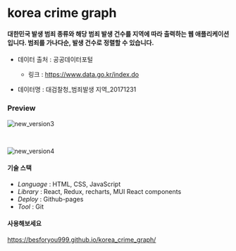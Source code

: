# korea crime graph

#### 대한민국 발생 범죄 종류와 해당 범죄 발생 건수를 지역에 따라 출력하는 웹 애플리케이션입니다. 범죄를 가나다순, 발생 건수로 정렬할 수 있습니다.


* 데이터 출처  : 공공데이터포털
  * 링크 : https://www.data.go.kr/index.do

* 데이터명    : 대검찰청_범죄발생 지역_20171231

### Preview


![new_version3](https://user-images.githubusercontent.com/74638588/178092323-290ab7c2-fc12-4f6f-8d8f-2c7594080893.gif)


<br>


![new_version4](https://user-images.githubusercontent.com/74638588/178092331-9089c372-9d15-4bef-85fb-3163365ea9bc.gif)


#### 기술 스택

* *Language* : HTML, CSS, JavaScript
* *Library*  : React, Redux, recharts, MUI React components
* *Deploy*   : Github-pages
* *Tool*     : Git

#### 사용해보세요

https://besforyou999.github.io/korea_crime_graph/
